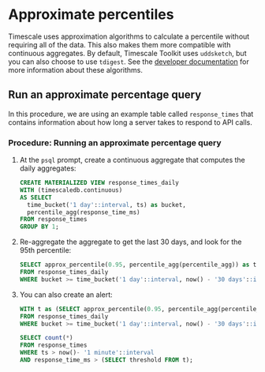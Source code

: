 # Approximate percentiles
Timescale uses approximation algorithms to calculate a percentile without
requiring all of the data. This also makes them more compatible with continuous
aggregates. By default, Timescale Toolkit uses `uddsketch`, but you can also
choose to use `tdigest`. See the
[developer documentation][gh-analytics-algorithms] for more information about these
algorithms.

## Run an approximate percentage query
In this procedure, we are using an example table called `response_times` that contains information about how long a server takes to respond to API calls.

### Procedure: Running an approximate percentage query
1.  At the `psql` prompt, create a continuous aggregate that computes the daily aggregates:
    ```sql
    CREATE MATERIALIZED VIEW response_times_daily
    WITH (timescaledb.continuous)
    AS SELECT
      time_bucket('1 day'::interval, ts) as bucket,
      percentile_agg(response_time_ms)
    FROM response_times
    GROUP BY 1;
    ```
1.  Re-aggregate the aggregate to get the last 30 days, and look for the 95th percentile:
    ```sql
    SELECT approx_percentile(0.95, percentile_agg(percentile_agg)) as threshold
    FROM response_times_daily
    WHERE bucket >= time_bucket('1 day'::interval, now() - '30 days'::interval);
    ```
1.  You can also create an alert:
    ```sql
    WITH t as (SELECT approx_percentile(0.95, percentile_agg(percentile_agg)) as threshold
    FROM response_times_daily
    WHERE bucket >= time_bucket('1 day'::interval, now() - '30 days'::interval))

    SELECT count(*)
    FROM response_times
    WHERE ts > now()- '1 minute'::interval
    AND response_time_ms > (SELECT threshold FROM t);
    ```


[gh-analytics-algorithms]: https://github.com/timescale/timescale-analytics/blob/main/docs/percentile_approximation.md#advanced-usage
[approx-percentile-blog]: https://blog.timescale.com/blog/how-percentile-approximation-works-and-why-its-more-useful-than-averages/
